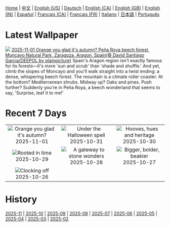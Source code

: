 [Home](../README.md) | [中文](zh-CN.md) | [English (US)](en-US.md) | [Deutsch](de-DE.md) | [English (CA)](en-CA.md) | [English (GB)](en-GB.md) | [English (IN)](en-IN.md) | [Español](es-ES.md) | [Français (CA)](fr-CA.md) | [Français (FR)](fr-FR.md) | [Italiano](it-IT.md) | [日本語](ja-JP.md) | [Português](pt-BR.md)

# Latest Wallpaper
![](https://www.bing.com/th?id=OHR.MoncayoAutumn_EN-GB3179632918_UHD.jpg)
[2025-11-01 Orange you glad it's autumn? Peña Roya beech forest, Moncayo Natural Park, Zaragoza, Aragon, Spain(© David Santiago Garcia/DEEPOL by plainpicture)](https://www.bing.com/th?id=OHR.MoncayoAutumn_EN-GB3179632918_UHD.jpg)
Spain's Aragon region isn't exactly famous for its forests—it's more 'sun and scrub' than 'shade and shuffle.' And yet, climb the slopes of Moncayo and you'll walk straight into a twist ending: a dense, whispering beech forest. The mountain is a climate roller coaster. At the bottom? Mediterranean shrubs. Midway up? Oaks and pines. Push further? Suddenly you're in Peña Roya, a beech wonderland that seems to say, 'Surprise, leaf it to me!'

# Recent 7 Days
|  |  |  |
|:---:|:---:|:---:|
| ![](https://www.bing.com/th?id=OHR.MoncayoAutumn_EN-GB3179632918_400x240.jpg "Orange you glad it's autumn?") 2025-11-01 | ![](https://www.bing.com/th?id=OHR.BranCastle_EN-GB2930979213_400x240.jpg "Under the Halloween spell") 2025-10-31 | ![](https://www.bing.com/th?id=OHR.PushkarFair_EN-GB3870790222_400x240.jpg "Hooves, hues and heritage") 2025-10-30 |
| ![](https://www.bing.com/th?id=OHR.FanalForest_EN-GB3845896505_400x240.jpg "Rooted in time") 2025-10-29 | ![](https://www.bing.com/th?id=OHR.TepliceRocks_EN-GB3818536107_400x240.jpg "A gateway to stone wonders") 2025-10-28 | ![](https://www.bing.com/th?id=OHR.AfricanRaven_EN-GB3785387714_400x240.jpg "Bigger, bolder, beakier") 2025-10-27 |
| ![](https://www.bing.com/th?id=OHR.DSTEnds2025_EN-GB3762675856_400x240.jpg "Clocking off") 2025-10-26 |  |  |

# History
[2025-11](../archives/wallpaper/en-GB/w_2025_11.md) | [2025-10](../archives/wallpaper/en-GB/w_2025_10.md) | [2025-09](../archives/wallpaper/en-GB/w_2025_09.md) | [2025-08](../archives/wallpaper/en-GB/w_2025_08.md) | [2025-07](../archives/wallpaper/en-GB/w_2025_07.md) | [2025-06](../archives/wallpaper/en-GB/w_2025_06.md) | [2025-05](../archives/wallpaper/en-GB/w_2025_05.md) | [2025-04](../archives/wallpaper/en-GB/w_2025_04.md) | [2025-03](../archives/wallpaper/en-GB/w_2025_03.md) | [2025-02](../archives/wallpaper/en-GB/w_2025_02.md)
